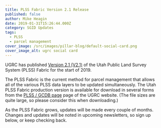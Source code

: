 ```yaml
---
title: PLSS Fabric Version 2.1 Release
published: false
author: Mike Heagin
date: 2019-01-31T15:26:44.000Z
category: SGID Updates
tags:
  - PLSS
  - parcel management
cover_image: /src/images/pillar-blog/default-social-card.png
cover_image_alt: ugrc social card
---
```


UGRC has published [Version 2.1 (V2.1)](/products/sgid/cadastre/plss) of the Utah Public Land Survey System (PLSS) Fabric for the start of 2019.

The PLSS Fabric is the current method for parcel management that allows all of the various PLSS data layers to be updated simultaneously. The Utah PLSS Fabric production version is available for download in several forms from the [PLSS / GCDB page](/products/sgid/cadastre/plss) page of the UGRC website. (The file sizes are quite large, so please consider this when downloading.)

As the PLSS Fabric grows, updates will be made every couple of months. Changes and updates will be noted in upcoming newsletters, so sign up below, or keep checking back.
